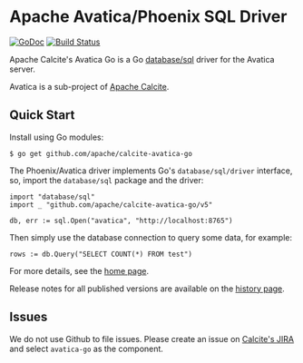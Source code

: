<!--
{% comment %}
Licensed to the Apache Software Foundation (ASF) under one or more
contributor license agreements.  See the NOTICE file distributed with
this work for additional information regarding copyright ownership.
The ASF licenses this file to you under the Apache License, Version 2.0
(the "License"); you may not use this file except in compliance with
the License.  You may obtain a copy of the License at

http://www.apache.org/licenses/LICENSE-2.0

Unless required by applicable law or agreed to in writing, software
distributed under the License is distributed on an "AS IS" BASIS,
WITHOUT WARRANTIES OR CONDITIONS OF ANY KIND, either express or implied.
See the License for the specific language governing permissions and
limitations under the License.
{% endcomment %}
-->

# Apache Avatica/Phoenix SQL Driver

[![GoDoc](https://godoc.org/github.com/apache/calcite-avatica-go?status.png)](https://godoc.org/github.com/apache/calcite-avatica-go)
[![Build Status](https://github.com/apache/calcite-avatica-go/workflows/Tests/badge.svg)](https://github.com/apache/calcite-avatica-go)

Apache Calcite's Avatica Go is a Go [database/sql](https://golang.org/pkg/database/sql/) driver for the Avatica server.

Avatica is a sub-project of [Apache Calcite](https://calcite.apache.org).

## Quick Start
Install using Go modules:

```
$ go get github.com/apache/calcite-avatica-go
```

The Phoenix/Avatica driver implements Go's `database/sql/driver` interface, so, import the
`database/sql` package and the driver:

```
import "database/sql"
import _ "github.com/apache/calcite-avatica-go/v5"

db, err := sql.Open("avatica", "http://localhost:8765")
```

Then simply use the database connection to query some data, for example:

```
rows := db.Query("SELECT COUNT(*) FROM test")
```

For more details, see the [home page](https://calcite.apache.org/avatica/docs/go_client_reference.html).

Release notes for all published versions are available on the [history
page](https://calcite.apache.org/avatica/docs/go_history.html).

## Issues
We do not use Github to file issues. Please create an issue on [Calcite's JIRA](https://issues.apache.org/jira/projects/CALCITE/issues)
and select `avatica-go` as the component.